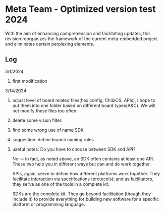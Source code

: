 # Meta Team - Optimized version test 2024
With the aim of enhancing comprehension and facilitating updates, this revision reorganizes the framework of the current meta-embedded project and eliminates certain perplexing elements.

## Log
3/1/2024
1. first modification

3/14/2024
1. adjust level of board related files(hex config, ChibiOS, APIs), I hope to put them into one folder based on different board types(A&C). We will not modify these files too often.
2. delete some vision filter.
3. find some wrong use of name SDK
4. suggestion: define branch naming rules
5. useful notes:
Do you have to choose between SDK and API?

    No — in fact, as noted above, an SDK often contains at least one API. These two help you in different ways but can and do work together.
   
    APIs, again, serve to define how different platforms work together. They facilitate interaction via specifications (protocols); and as facilitators, they serve as one of the tools in a complete kit.
   
    SDKs are the complete kit. They go beyond facilitation (though they include it) to provide everything for building new software for a specific platform or programming language.
